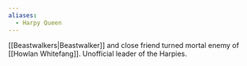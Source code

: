 ```yaml
---
aliases:
  - Harpy Queen
---
```

[[Beastwalkers|Beastwalker]] and close friend turned mortal enemy of [[Howlan Whitefang]]. Unofficial leader of the Harpies.